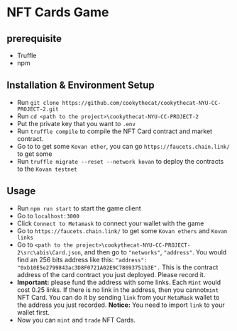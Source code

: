 # NFT Cards Game

## prerequisite

 - Truffle
 - npm
## Installation & Environment Setup
 - Run `git clone https://github.com/cookythecat/cookythecat-NYU-CC-PROJECT-2.git`
 - Run `cd <path to the project>\cookythecat-NYU-CC-PROJECT-2`
 - Put the private key that you want to `.env`
 - Run `truffle compile` to compile the NFT Card contract and market contract.
 - Go to to get some `Kovan ether`, you can go `https://faucets.chain.link/` to get some
 - Run `truffle migrate --reset --network kovan` to deploy the contracts to the `Kovan testnet`

## Usage

 - Run `npm run start` to start the game client
 - Go to `localhost:3000`
 - Click `Connect to Metamask` to connect your wallet with the game
 - Go to `https://faucets.chain.link/` to get some `Kovan ethers` and `Kovan links`
 - Go to `<path to the project>\cookythecat-NYU-CC-PROJECT-2\src\abis\Card.json`, and then go to `"networks"`, `"address"`. You would find an 256 bits address like this: `"address": "0xb10E5e2799843ac3D8F0721A02E9C78693751b3E".` This is the contract address of the card contract you just deployed. Please record it.
 - **Important:** please fund the address with some links. Each `Mint` would cost 0.25 links. If there is no link in the address, then you cannot`mint` NFT Card. You can do it by sending `link` from your `MetaMask` wallet to the address you just recorded. **Notice:** You need to import `link` to your wallet first. 
 - Now you can `mint` and `trade` NFT Cards.

